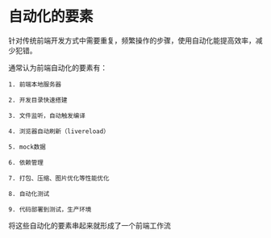 # 自动化的要素

针对传统前端开发方式中需要重复，频繁操作的步骤，使用自动化能提高效率，减少犯错。

通常认为前端自动化的要素有：

    1. 前端本地服务器

    2. 开发目录快速搭建

    3. 文件监听，自动触发编译

    4. 浏览器自动刷新（livereload）

    5. mock数据

    6. 依赖管理

    7. 打包、压缩、图片优化等性能优化

    8. 自动化测试

    9. 代码部署到测试，生产环境

将这些自动化的要素串起来就形成了一个前端工作流

